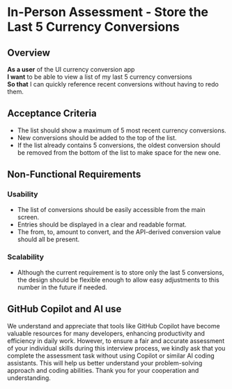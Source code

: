 # In-Person Assessment - Store the Last 5 Currency Conversions

## Overview

**As a user** of the UI currency conversion app  
**I want** to be able to view a list of my last 5 currency conversions  
**So that** I can quickly reference recent conversions without having to redo them.

## Acceptance Criteria

- The list should show a maximum of 5 most recent currency conversions.
- New conversions should be added to the top of the list.
- If the list already contains 5 conversions, the oldest conversion should be removed from the bottom of the list to make space for the new one.

## Non-Functional Requirements

### Usability

- The list of conversions should be easily accessible from the main screen.
- Entries should be displayed in a clear and readable format.
- The from, to, amount to convert, and the API-derived conversion value should all be present.

### Scalability

- Although the current requirement is to store only the last 5 conversions, the design should be flexible enough to allow easy adjustments to this number in the future if needed.

## GitHub Copilot and AI use

We understand and appreciate that tools like GitHub Copilot have become valuable resources for many developers, enhancing productivity and efficiency in daily work. However, to ensure a fair and accurate assessment of your individual skills during this interview process, we kindly ask that you complete the assessment task without using Copilot or similar AI coding assistants. This will help us better understand your problem-solving approach and coding abilities. Thank you for your cooperation and understanding.
